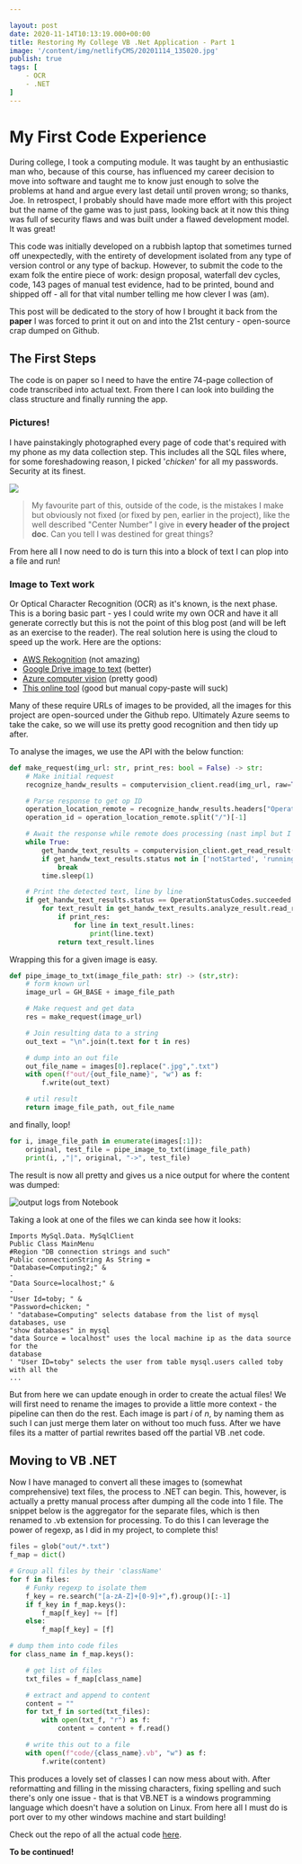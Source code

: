 ```yaml
---

layout: post
date: 2020-11-14T10:13:19.000+00:00
title: Restoring My College VB .Net Application - Part 1
image: '/content/img/netlifyCMS/20201114_135020.jpg'
publish: true
tags: [
    - OCR
    - .NET
]
---
```

# My First Code Experience

During college, I took a computing module. It was taught by an enthusiastic man who, because of this course, has influenced my career decision to move into software and taught me to know just enough to solve the problems at hand and argue every last detail until proven wrong; so thanks, Joe. In retrospect, I probably should have made more effort with this project but the name of the game was to just pass, looking back at it now this thing was full of security flaws and was built under a flawed development model. It was great!

This code was initially developed on a rubbish laptop that sometimes turned off unexpectedly, with the entirety of development isolated from any type of version control or any type of backup. However, to submit the code to the exam folk the entire piece of work: design proposal, waterfall dev cycles, code, 143 pages of manual test evidence, had to be printed, bound and shipped off - all for that vital number telling me how clever I was (am).

This post will be dedicated to the story of how I brought it back from the **paper** I was forced to print it out on and into the 21st century - open-source crap dumped on Github.

## The First Steps

The code is on paper so I need to have the entire 74-page collection of code transcribed into actual text. From there I can look into building the class structure and finally running the app.

### Pictures!

I have painstakingly photographed every page of code that's required with my phone as my data collection step. This includes all the SQL files where, for some foreshadowing reason, I picked '_chicken_' for all my passwords. Security at its finest.

![](/content/img/netlifyCMS/20201111_200202-2.jpg)

> My favourite part of this, outside of the code, is the mistakes I make but obviously not fixed (or fixed by pen, earlier in the project), like the well described "Center Number" I give in **every header of the project doc**. Can you tell I was destined for great things?

From here all I now need to do is turn this into a block of text I can plop into a file and run!

### Image to Text work

Or Optical Character Recognition (OCR) as it's known, is the next phase. This is a boring basic part - yes I could write my own OCR and have it all generate correctly but this is not the point of this blog post (and will be left as an exercise to the reader). The real solution here is using the cloud to speed up the work. Here are the options:

-   [AWS Rekognition](https://aws.amazon.com/rekognition/) (not amazing)
-   [Google Drive image to text](https://support.google.com/drive/answer/176692?co=GENIE.Platform%3DDesktop&hl=en) (better)
-   [Azure computer vision](https://azure.microsoft.com/en-gb/services/cognitive-services/computer-vision/) (pretty good)
-   [This online tool](https://www.onlineocr.net/ 'This online tool') (good but manual copy-paste will suck)

Many of these require URLs of images to be provided, all the images for this project are open-sourced under the Github repo. Ultimately Azure seems to take the cake, so we will use its pretty good recognition and then tidy up after.

To analyse the images, we use the API with the below function:

```python
def make_request(img_url: str, print_res: bool = False) -> str:
    # Make initial request
    recognize_handw_results = computervision_client.read(img_url, raw=True)

    # Parse response to get op ID
    operation_location_remote = recognize_handw_results.headers["Operation-Location"]
    operation_id = operation_location_remote.split("/")[-1]

    # Await the response while remote does processing (nast impl but I dont care)
    while True:
        get_handw_text_results = computervision_client.get_read_result(operation_id)
        if get_handw_text_results.status not in ['notStarted', 'running']:
            break
        time.sleep(1)

    # Print the detected text, line by line
    if get_handw_text_results.status == OperationStatusCodes.succeeded:
        for text_result in get_handw_text_results.analyze_result.read_results:
            if print_res:
                for line in text_result.lines:
                    print(line.text)
            return text_result.lines
```

Wrapping this for a given image is easy.

```python
def pipe_image_to_txt(image_file_path: str) -> (str,str):
    # form known url
    image_url = GH_BASE + image_file_path

    # Make request and get data
    res = make_request(image_url)

    # Join resulting data to a string
    out_text = "\n".join(t.text for t in res)

    # dump into an out file
    out_file_name = images[0].replace(".jpg",".txt")
    with open(f"out/{out_file_name}", "w") as f:
        f.write(out_text)

    # util result
    return image_file_path, out_file_name
```

and finally, loop!

```python
for i, image_file_path in enumerate(images[:1]):
    original, test_file = pipe_image_to_txt(image_file_path)
    print(i, ,"|", original, "->", test_file)
```

The result is now all pretty and gives us a nice output for where the content was dumped:

![output logs from Notebook](/content/img/netlifyCMS/notbook_out1.png 'Output logs')

Taking a look at one of the files we can kinda see how it looks:

```text
Imports MySql.Data. MySqlClient
Public Class MainMenu
#Region "DB connection strings and such"
Public connectionString As String =
"Database=Computing2;" &
-
"Data Source=localhost;" &
-
"User Id=toby; " &
"Password=chicken; "
' "database=Computing" selects database from the list of mysql databases, use
"show databases" in mysql
"data Source = localhost" uses the local machine ip as the data source for the
database
' "User ID=toby" selects the user from table mysql.users called toby with all the
...
```

But from here we can update enough in order to create the actual files! We will first need to rename the images to provide a little more context - the pipeline can then do the rest. Each image is part $i$ of $n$, by naming them as such I can just merge them later on without too much fuss. After we have files its a matter of partial rewrites based off the partial VB .net code.

## Moving to VB .NET

Now I have managed to convert all these images to (somewhat comprehensive) text files, the process to .NET can begin. This, however, is actually a pretty manual process after dumping all the code into 1 file. The snippet below is the aggregator for the separate files, which is then renamed to .vb extension for processing. To do this I can leverage the power of regexp, as I did in my project, to complete this!

```python
files = glob("out/*.txt")
f_map = dict()

# Group all files by their 'className'
for f in files:
    # Funky regexp to isolate them
    f_key = re.search("[a-zA-Z]+[0-9]+",f).group()[:-1]
    if f_key in f_map.keys():
        f_map[f_key] += [f]
    else:
        f_map[f_key] = [f]

# dump them into code files
for class_name in f_map.keys():

    # get list of files
    txt_files = f_map[class_name]

    # extract and append to content
    content = ""
    for txt_f in sorted(txt_files):
        with open(txt_f, "r") as f:
            content = content + f.read()

    # write this out to a file
    with open(f"code/{class_name}.vb", "w") as f:
        f.write(content)
```

This produces a lovely set of classes I can now mess about with. After reformatting and filling in the missing characters, fixing spelling and such there's only one issue - that is that VB.NET is a windows programming language which doesn't have a solution on Linux. From here all I must do is port over to my other windows machine and start building!

Check out the repo of all the actual code [here]().

**To be continued!**
